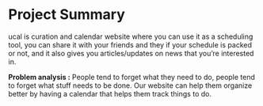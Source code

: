 # Project Summary 
ucal is  curation and calendar website where you can use it as a scheduling tool, you can share it with your friends and they if your schedule is packed or not, and it also gives you articles/updates on news that you’re interested in.


**Problem analysis :**
People tend to forget what they need to do, people tend to forget what stuff needs to be done. Our website can help them organize better by having a calendar that helps them track things to do.
